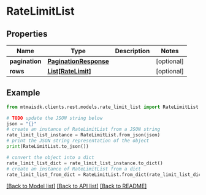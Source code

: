 # RateLimitList


## Properties

Name | Type | Description | Notes
------------ | ------------- | ------------- | -------------
**pagination** | [**PaginationResponse**](PaginationResponse.md) |  | [optional] 
**rows** | [**List[RateLimit]**](RateLimit.md) |  | [optional] 

## Example

```python
from mtmaisdk.clients.rest.models.rate_limit_list import RateLimitList

# TODO update the JSON string below
json = "{}"
# create an instance of RateLimitList from a JSON string
rate_limit_list_instance = RateLimitList.from_json(json)
# print the JSON string representation of the object
print(RateLimitList.to_json())

# convert the object into a dict
rate_limit_list_dict = rate_limit_list_instance.to_dict()
# create an instance of RateLimitList from a dict
rate_limit_list_from_dict = RateLimitList.from_dict(rate_limit_list_dict)
```
[[Back to Model list]](../README.md#documentation-for-models) [[Back to API list]](../README.md#documentation-for-api-endpoints) [[Back to README]](../README.md)



